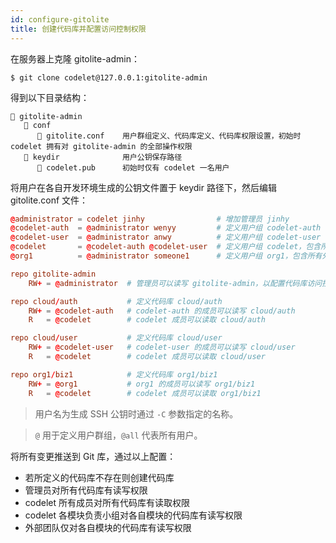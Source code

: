 ```yaml
---
id: configure-gitolite
title: 创建代码库并配置访问控制权限
---
```


在服务器上克隆 gitolite-admin：

```shell
$ git clone codelet@127.0.0.1:gitolite-admin
```

得到以下目录结构：

```text
📁 gitolite-admin
   📁 conf
      📃 gitolite.conf    用户群组定义、代码库定义、代码库权限设置，初始时 codelet 拥有对 gitolite-admin 的全部操作权限
   📁 keydir              用户公钥保存路径
      📃 codelet.pub      初始时仅有 codelet 一名用户
```

将用户在各自开发环境生成的公钥文件置于 keydir 路径下，然后编辑 gitolite.conf 文件：

```conf
@administrator = codelet jinhy                # 增加管理员 jinhy
@codelet-auth  = @administrator wenyy         # 定义用户组 codelet-auth
@codelet-user  = @administrator anwy          # 定义用户组 codelet-user
@codelet       = @codelet-auth @codelet-user  # 定义用户组 codelet，包含所有 codelet 团队成员
@org1          = @administrator someone1      # 定义用户组 org1，包含所有外包团队成员

repo gitolite-admin
    RW+ = @administrator  # 管理员可以读写 gitolite-admin，以配置代码库访问控制权限

repo cloud/auth           # 定义代码库 cloud/auth
    RW+ = @codelet-auth   # codelet-auth 的成员可以读写 cloud/auth
    R   = @codelet        # codelet 成员可以读取 cloud/auth

repo cloud/user           # 定义代码库 cloud/user
    RW+ = @codelet-user   # codelet-user 的成员可以读写 cloud/user
    R   = @codelet        # codelet 成员可以读取 cloud/user

repo org1/biz1            # 定义代码库 org1/biz1
    RW+ = @org1           # org1 的成员可以读写 org1/biz1
    R   = @codelet        # codelet 成员可以读取 org1/biz1
```

> 用户名为生成 SSH 公钥时通过 `-C` 参数指定的名称。

> `@` 用于定义用户群组，`@all` 代表所有用户。

将所有变更推送到 Git 库，通过以上配置：

* 若所定义的代码库不存在则创建代码库
* 管理员对所有代码库有读写权限
* codelet 所有成员对所有代码库有读取权限
* codelet 各模块负责小组对各自模块的代码库有读写权限
* 外部团队仅对各自模块的代码库有读写权限

